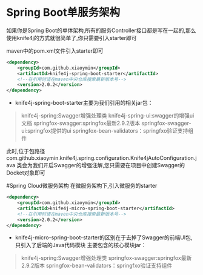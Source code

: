 # Spring Boot单服务架构
如果你是Spring Boot的单体架构,所有的服务Controller接口都是写在一起的,那么使用knife4j的方式就很简单了,你只需要引入starter即可

maven中的pom.xml文件引入starter即可
```xml
<dependency>
    <groupId>com.github.xiaoymin</groupId>
    <artifactId>knife4j-spring-boot-starter</artifactId>
    <!--在引用时请在maven中央仓库搜索最新版本号-->
    <version>2.0.2</version>
</dependency>
```
* knife4j-spring-boot-starter主要为我们引用的相关jar包：
> knife4j-spring:Swagger增强处理类
> knife4j-spring-ui:swagger的增强ui文档
> springfox-swagger:springfox最新2.9.2版本
> springfox-swagger-ui:springfox提供的ui
> springfox-bean-validators：springfxo验证支持组件

此时,位于包路径com.github.xiaoymin.knife4j.spring.configuration.Knife4jAutoConfiguration.java
类会为我们开启Swagger的增强注解,您只需要在项目中创建Swagger的Docket对象即可


#Spring Cloud微服务架构
在微服务架构下,引入微服务的starter
```xml
<dependency>
    <groupId>com.github.xiaoymin</groupId>
    <artifactId>knife4j-micro-spring-boot-starter</artifactId>
    <!--在引用时请在maven中央仓库搜索最新版本号-->
    <version>2.0.2</version>
</dependency>
```
* knife4j-micro-spring-boot-starter的区别在于去掉了Swagger的前端UI包,只引入了后端的Java代码模块
主要包含的核心模块jar：

> knife4j-spring:Swagger增强处理类
> springfox-swagger:springfox最新2.9.2版本
> springfox-bean-validators：springfxo验证支持组件

